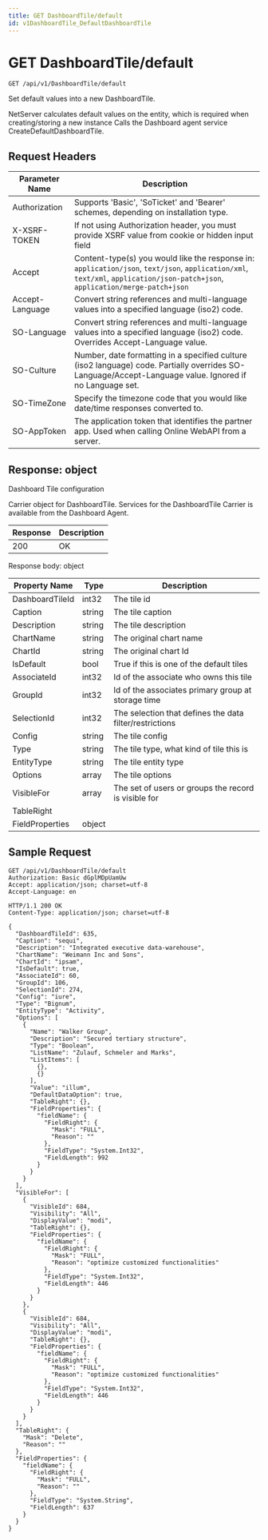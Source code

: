 ```yaml
---
title: GET DashboardTile/default
id: v1DashboardTile_DefaultDashboardTile
---
```


# GET DashboardTile/default

```http
GET /api/v1/DashboardTile/default
```

Set default values into a new DashboardTile.

NetServer calculates default values on the entity, which is required when creating/storing a new instance Calls the Dashboard agent service CreateDefaultDashboardTile.






## Request Headers

| Parameter Name | Description |
|----------------|-------------|
| Authorization  | Supports 'Basic', 'SoTicket' and 'Bearer' schemes, depending on installation type. |
| X-XSRF-TOKEN   | If not using Authorization header, you must provide XSRF value from cookie or hidden input field |
| Accept         | Content-type(s) you would like the response in: `application/json`, `text/json`, `application/xml`, `text/xml`, `application/json-patch+json`, `application/merge-patch+json` |
| Accept-Language | Convert string references and multi-language values into a specified language (iso2) code. |
| SO-Language | Convert string references and multi-language values into a specified language (iso2) code. Overrides Accept-Language value. |
| SO-Culture | Number, date formatting in a specified culture (iso2 language) code. Partially overrides SO-Language/Accept-Language value. Ignored if no Language set. |
| SO-TimeZone | Specify the timezone code that you would like date/time responses converted to. |
| SO-AppToken | The application token that identifies the partner app. Used when calling Online WebAPI from a server. |


## Response: object

Dashboard Tile configuration



Carrier object for DashboardTile.
Services for the DashboardTile Carrier is available from the <see cref="T:SuperOffice.CRM.Services.IDashboardAgent">Dashboard Agent</see>.

| Response | Description |
|----------------|-------------|
| 200 | OK |

Response body: object

| Property Name | Type |  Description |
|----------------|------|--------------|
| DashboardTileId | int32 | The tile id |
| Caption | string | The tile caption |
| Description | string | The tile description |
| ChartName | string | The original chart name |
| ChartId | string | The original chart Id |
| IsDefault | bool | True if this is one of the default tiles |
| AssociateId | int32 | Id of the associate who owns this tile |
| GroupId | int32 | Id of the associates primary group at storage time |
| SelectionId | int32 | The selection that defines the data filter/restrictions |
| Config | string | The tile config |
| Type | string | The tile type, what kind of tile this is |
| EntityType | string | The tile entity type |
| Options | array | The tile options |
| VisibleFor | array | The set of users or groups the record is visible for |
| TableRight |  |  |
| FieldProperties | object |  |

## Sample Request

```http!
GET /api/v1/DashboardTile/default
Authorization: Basic dGplMDpUamUw
Accept: application/json; charset=utf-8
Accept-Language: en
```

```http_
HTTP/1.1 200 OK
Content-Type: application/json; charset=utf-8

{
  "DashboardTileId": 635,
  "Caption": "sequi",
  "Description": "Integrated executive data-warehouse",
  "ChartName": "Weimann Inc and Sons",
  "ChartId": "ipsam",
  "IsDefault": true,
  "AssociateId": 60,
  "GroupId": 106,
  "SelectionId": 274,
  "Config": "iure",
  "Type": "Bignum",
  "EntityType": "Activity",
  "Options": [
    {
      "Name": "Walker Group",
      "Description": "Secured tertiary structure",
      "Type": "Boolean",
      "ListName": "Zulauf, Schmeler and Marks",
      "ListItems": [
        {},
        {}
      ],
      "Value": "illum",
      "DefaultDataOption": true,
      "TableRight": {},
      "FieldProperties": {
        "fieldName": {
          "FieldRight": {
            "Mask": "FULL",
            "Reason": ""
          },
          "FieldType": "System.Int32",
          "FieldLength": 992
        }
      }
    }
  ],
  "VisibleFor": [
    {
      "VisibleId": 684,
      "Visibility": "All",
      "DisplayValue": "modi",
      "TableRight": {},
      "FieldProperties": {
        "fieldName": {
          "FieldRight": {
            "Mask": "FULL",
            "Reason": "optimize customized functionalities"
          },
          "FieldType": "System.Int32",
          "FieldLength": 446
        }
      }
    },
    {
      "VisibleId": 684,
      "Visibility": "All",
      "DisplayValue": "modi",
      "TableRight": {},
      "FieldProperties": {
        "fieldName": {
          "FieldRight": {
            "Mask": "FULL",
            "Reason": "optimize customized functionalities"
          },
          "FieldType": "System.Int32",
          "FieldLength": 446
        }
      }
    }
  ],
  "TableRight": {
    "Mask": "Delete",
    "Reason": ""
  },
  "FieldProperties": {
    "fieldName": {
      "FieldRight": {
        "Mask": "FULL",
        "Reason": ""
      },
      "FieldType": "System.String",
      "FieldLength": 637
    }
  }
}
```